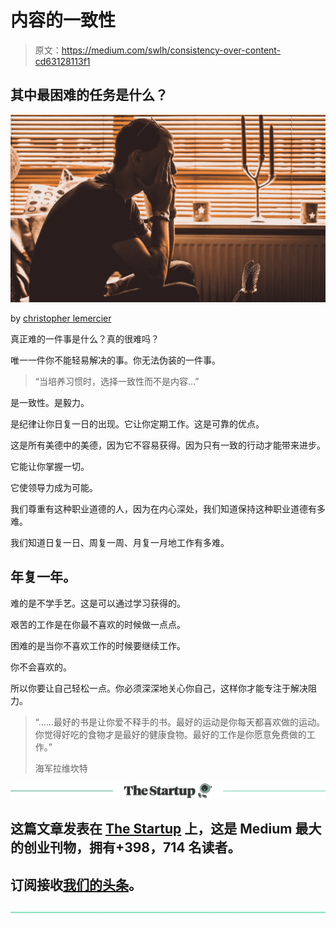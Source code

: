 # 内容的一致性

> 原文：<https://medium.com/swlh/consistency-over-content-cd63128113f1>

## 其中最困难的任务是什么？

![](img/e97086eb927edced520bf1a52ea6b2a9.png)

by [christopher lemercier](https://unsplash.com/@elevantarts?utm_source=medium&utm_medium=referral)

真正难的一件事是什么？真的很难吗？

唯一一件你不能轻易解决的事。你无法伪装的一件事。

> “当培养习惯时，选择一致性而不是内容…”

是一致性。是毅力。

是纪律让你日复一日的出现。它让你定期工作。这是可靠的优点。

这是所有美德中的美德，因为它不容易获得。因为只有一致的行动才能带来进步。

它能让你掌握一切。

它使领导力成为可能。

我们尊重有这种职业道德的人，因为在内心深处，我们知道保持这种职业道德有多难。

我们知道日复一日、周复一周、月复一月地工作有多难。

## 年复一年。

难的是不学手艺。这是可以通过学习获得的。

艰苦的工作是在你最不喜欢的时候做一点点。

困难的是当你不喜欢工作的时候要继续工作。

你不会喜欢的。

所以你要让自己轻松一点。你必须深深地关心你自己，这样你才能专注于解决阻力。

> “……最好的书是让你爱不释手的书。最好的运动是你每天都喜欢做的运动。你觉得好吃的食物才是最好的健康食物。最好的工作是你愿意免费做的工作。”
> 
> 海军拉维坎特

[![](img/308a8d84fb9b2fab43d66c117fcc4bb4.png)](https://medium.com/swlh)

## 这篇文章发表在 [The Startup](https://medium.com/swlh) 上，这是 Medium 最大的创业刊物，拥有+398，714 名读者。

## 订阅接收[我们的头条](http://growthsupply.com/the-startup-newsletter/)。

[![](img/b0164736ea17a63403e660de5dedf91a.png)](https://medium.com/swlh)